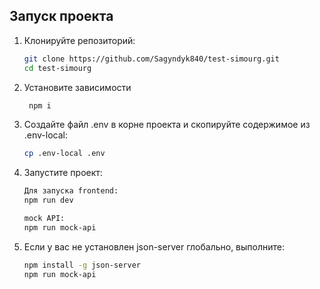 ## Запуск проекта

1. Клонируйте репозиторий:
   ```bash
   git clone https://github.com/Sagyndyk840/test-simourg.git
   cd test-simourg

2. Установите зависимости
   ```bash
    npm i
3. Создайте файл .env в корне проекта и скопируйте содержимое из .env-local:
   ```bash
   cp .env-local .env
4. Запустите проект:
    ```bash
    Для запуска frontend:   
    npm run dev
   
    mock API:   
    npm run mock-api

5. Если у вас не установлен json-server глобально, выполните:
    ```bash
    npm install -g json-server  
    npm run mock-api


